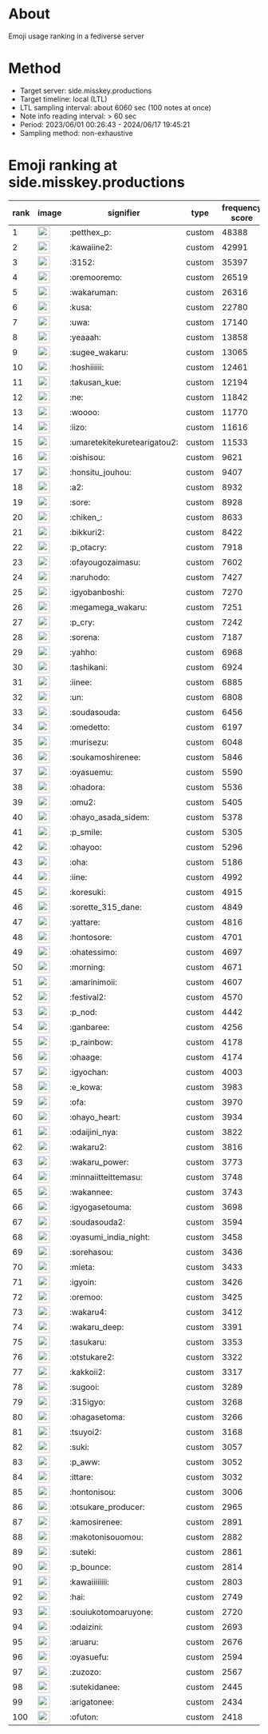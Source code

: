 # About
Emoji usage ranking in a fediverse server

# Method
- Target server: side.misskey.productions
- Target timeline: local (LTL)
- LTL sampling interval: about 6060 sec (100 notes at once)
- Note info reading interval: > 60 sec
- Period: 2023/06/01 00:26:43 - 2024/06/17 19:45:21 
- Sampling method: non-exhaustive

# Emoji ranking at side.misskey.productions

|rank|image|signifier|type|frequency score|
|----|----|----|----|----|
|1|<img height="24" src="https://side.misskey.productions/emoji/petthex_p.webp">|:petthex_p:|custom|48388|
|2|<img height="24" src="https://side.misskey.productions/emoji/kawaiine2.webp">|:kawaiine2:|custom|42991|
|3|<img height="24" src="https://side.misskey.productions/emoji/3152.webp">|:3152:|custom|35397|
|4|<img height="24" src="https://side.misskey.productions/emoji/oremooremo.webp">|:oremooremo:|custom|26519|
|5|<img height="24" src="https://side.misskey.productions/emoji/wakaruman.webp">|:wakaruman:|custom|26316|
|6|<img height="24" src="https://side.misskey.productions/emoji/kusa.webp">|:kusa:|custom|22780|
|7|<img height="24" src="https://side.misskey.productions/emoji/uwa.webp">|:uwa:|custom|17140|
|8|<img height="24" src="https://side.misskey.productions/emoji/yeaaah.webp">|:yeaaah:|custom|13858|
|9|<img height="24" src="https://side.misskey.productions/emoji/sugee_wakaru.webp">|:sugee_wakaru:|custom|13065|
|10|<img height="24" src="https://side.misskey.productions/emoji/hoshiiiiii.webp">|:hoshiiiiii:|custom|12461|
|11|<img height="24" src="https://side.misskey.productions/emoji/takusan_kue.webp">|:takusan_kue:|custom|12194|
|12|<img height="24" src="https://side.misskey.productions/emoji/ne.webp">|:ne:|custom|11842|
|13|<img height="24" src="https://side.misskey.productions/emoji/woooo.webp">|:woooo:|custom|11770|
|14|<img height="24" src="https://side.misskey.productions/emoji/iizo.webp">|:iizo:|custom|11616|
|15|<img height="24" src="https://side.misskey.productions/emoji/umaretekitekuretearigatou2.webp">|:umaretekitekuretearigatou2:|custom|11533|
|16|<img height="24" src="https://side.misskey.productions/emoji/oishisou.webp">|:oishisou:|custom|9621|
|17|<img height="24" src="https://side.misskey.productions/emoji/honsitu_jouhou.webp">|:honsitu_jouhou:|custom|9407|
|18|<img height="24" src="https://side.misskey.productions/emoji/a2.webp">|:a2:|custom|8932|
|19|<img height="24" src="https://side.misskey.productions/emoji/sore.webp">|:sore:|custom|8928|
|20|<img height="24" src="https://side.misskey.productions/emoji/chiken_.webp">|:chiken_:|custom|8633|
|21|<img height="24" src="https://side.misskey.productions/emoji/bikkuri2.webp">|:bikkuri2:|custom|8422|
|22|<img height="24" src="https://side.misskey.productions/emoji/p_otacry.webp">|:p_otacry:|custom|7918|
|23|<img height="24" src="https://side.misskey.productions/emoji/ofayougozaimasu.webp">|:ofayougozaimasu:|custom|7602|
|24|<img height="24" src="https://side.misskey.productions/emoji/naruhodo.webp">|:naruhodo:|custom|7427|
|25|<img height="24" src="https://side.misskey.productions/emoji/igyobanboshi.webp">|:igyobanboshi:|custom|7270|
|26|<img height="24" src="https://side.misskey.productions/emoji/megamega_wakaru.webp">|:megamega_wakaru:|custom|7251|
|27|<img height="24" src="https://side.misskey.productions/emoji/p_cry.webp">|:p_cry:|custom|7242|
|28|<img height="24" src="https://side.misskey.productions/emoji/sorena.webp">|:sorena:|custom|7187|
|29|<img height="24" src="https://side.misskey.productions/emoji/yahho.webp">|:yahho:|custom|6968|
|30|<img height="24" src="https://side.misskey.productions/emoji/tashikani.webp">|:tashikani:|custom|6924|
|31|<img height="24" src="https://side.misskey.productions/emoji/iinee.webp">|:iinee:|custom|6885|
|32|<img height="24" src="https://side.misskey.productions/emoji/un.webp">|:un:|custom|6808|
|33|<img height="24" src="https://side.misskey.productions/emoji/soudasouda.webp">|:soudasouda:|custom|6456|
|34|<img height="24" src="https://side.misskey.productions/emoji/omedetto.webp">|:omedetto:|custom|6197|
|35|<img height="24" src="https://side.misskey.productions/emoji/murisezu.webp">|:murisezu:|custom|6048|
|36|<img height="24" src="https://side.misskey.productions/emoji/soukamoshirenee.webp">|:soukamoshirenee:|custom|5846|
|37|<img height="24" src="https://side.misskey.productions/emoji/oyasuemu.webp">|:oyasuemu:|custom|5590|
|38|<img height="24" src="https://side.misskey.productions/emoji/ohadora.webp">|:ohadora:|custom|5536|
|39|<img height="24" src="https://side.misskey.productions/emoji/omu2.webp">|:omu2:|custom|5405|
|40|<img height="24" src="https://side.misskey.productions/emoji/ohayo_asada_sidem.webp">|:ohayo_asada_sidem:|custom|5378|
|41|<img height="24" src="https://side.misskey.productions/emoji/p_smile.webp">|:p_smile:|custom|5305|
|42|<img height="24" src="https://side.misskey.productions/emoji/ohayoo.webp">|:ohayoo:|custom|5296|
|43|<img height="24" src="https://side.misskey.productions/emoji/oha.webp">|:oha:|custom|5186|
|44|<img height="24" src="https://side.misskey.productions/emoji/iine.webp">|:iine:|custom|4992|
|45|<img height="24" src="https://side.misskey.productions/emoji/koresuki.webp">|:koresuki:|custom|4915|
|46|<img height="24" src="https://side.misskey.productions/emoji/sorette_315_dane.webp">|:sorette_315_dane:|custom|4849|
|47|<img height="24" src="https://side.misskey.productions/emoji/yattare.webp">|:yattare:|custom|4816|
|48|<img height="24" src="https://side.misskey.productions/emoji/hontosore.webp">|:hontosore:|custom|4701|
|49|<img height="24" src="https://side.misskey.productions/emoji/ohatessimo.webp">|:ohatessimo:|custom|4697|
|50|<img height="24" src="https://side.misskey.productions/emoji/morning.webp">|:morning:|custom|4671|
|51|<img height="24" src="https://side.misskey.productions/emoji/amarinimoii.webp">|:amarinimoii:|custom|4607|
|52|<img height="24" src="https://side.misskey.productions/emoji/festival2.webp">|:festival2:|custom|4570|
|53|<img height="24" src="https://side.misskey.productions/emoji/p_nod.webp">|:p_nod:|custom|4442|
|54|<img height="24" src="https://side.misskey.productions/emoji/ganbaree.webp">|:ganbaree:|custom|4256|
|55|<img height="24" src="https://side.misskey.productions/emoji/p_rainbow.webp">|:p_rainbow:|custom|4178|
|56|<img height="24" src="https://side.misskey.productions/emoji/ohaage.webp">|:ohaage:|custom|4174|
|57|<img height="24" src="https://side.misskey.productions/emoji/igyochan.webp">|:igyochan:|custom|4003|
|58|<img height="24" src="https://side.misskey.productions/emoji/e_kowa.webp">|:e_kowa:|custom|3983|
|59|<img height="24" src="https://side.misskey.productions/emoji/ofa.webp">|:ofa:|custom|3970|
|60|<img height="24" src="https://side.misskey.productions/emoji/ohayo_heart.webp">|:ohayo_heart:|custom|3934|
|61|<img height="24" src="https://side.misskey.productions/emoji/odaijini_nya.webp">|:odaijini_nya:|custom|3822|
|62|<img height="24" src="https://side.misskey.productions/emoji/wakaru2.webp">|:wakaru2:|custom|3816|
|63|<img height="24" src="https://side.misskey.productions/emoji/wakaru_power.webp">|:wakaru_power:|custom|3773|
|64|<img height="24" src="https://side.misskey.productions/emoji/minnaiitteittemasu.webp">|:minnaiitteittemasu:|custom|3748|
|65|<img height="24" src="https://side.misskey.productions/emoji/wakannee.webp">|:wakannee:|custom|3743|
|66|<img height="24" src="https://side.misskey.productions/emoji/igyogasetouma.webp">|:igyogasetouma:|custom|3698|
|67|<img height="24" src="https://side.misskey.productions/emoji/soudasouda2.webp">|:soudasouda2:|custom|3594|
|68|<img height="24" src="https://side.misskey.productions/emoji/oyasumi_india_night.webp">|:oyasumi_india_night:|custom|3458|
|69|<img height="24" src="https://side.misskey.productions/emoji/sorehasou.webp">|:sorehasou:|custom|3436|
|70|<img height="24" src="https://side.misskey.productions/emoji/mieta.webp">|:mieta:|custom|3433|
|71|<img height="24" src="https://side.misskey.productions/emoji/igyoin.webp">|:igyoin:|custom|3426|
|72|<img height="24" src="https://side.misskey.productions/emoji/oremoo.webp">|:oremoo:|custom|3425|
|73|<img height="24" src="https://side.misskey.productions/emoji/wakaru4.webp">|:wakaru4:|custom|3412|
|74|<img height="24" src="https://side.misskey.productions/emoji/wakaru_deep.webp">|:wakaru_deep:|custom|3391|
|75|<img height="24" src="https://side.misskey.productions/emoji/tasukaru.webp">|:tasukaru:|custom|3353|
|76|<img height="24" src="https://side.misskey.productions/emoji/otstukare2.webp">|:otstukare2:|custom|3322|
|77|<img height="24" src="https://side.misskey.productions/emoji/kakkoii2.webp">|:kakkoii2:|custom|3317|
|78|<img height="24" src="https://side.misskey.productions/emoji/sugooi.webp">|:sugooi:|custom|3289|
|79|<img height="24" src="https://side.misskey.productions/emoji/315igyo.webp">|:315igyo:|custom|3268|
|80|<img height="24" src="https://side.misskey.productions/emoji/ohagasetoma.webp">|:ohagasetoma:|custom|3266|
|81|<img height="24" src="https://side.misskey.productions/emoji/tsuyoi2.webp">|:tsuyoi2:|custom|3168|
|82|<img height="24" src="https://side.misskey.productions/emoji/suki.webp">|:suki:|custom|3057|
|83|<img height="24" src="https://side.misskey.productions/emoji/p_aww.webp">|:p_aww:|custom|3052|
|84|<img height="24" src="https://side.misskey.productions/emoji/ittare.webp">|:ittare:|custom|3032|
|85|<img height="24" src="https://side.misskey.productions/emoji/hontonisou.webp">|:hontonisou:|custom|3006|
|86|<img height="24" src="https://side.misskey.productions/emoji/otsukare_producer.webp">|:otsukare_producer:|custom|2965|
|87|<img height="24" src="https://side.misskey.productions/emoji/kamosirenee.webp">|:kamosirenee:|custom|2891|
|88|<img height="24" src="https://side.misskey.productions/emoji/makotonisouomou.webp">|:makotonisouomou:|custom|2882|
|89|<img height="24" src="https://side.misskey.productions/emoji/suteki.webp">|:suteki:|custom|2861|
|90|<img height="24" src="https://side.misskey.productions/emoji/p_bounce.webp">|:p_bounce:|custom|2814|
|91|<img height="24" src="https://side.misskey.productions/emoji/kawaiiiiiiii.webp">|:kawaiiiiiiii:|custom|2803|
|92|<img height="24" src="https://side.misskey.productions/emoji/hai.webp">|:hai:|custom|2749|
|93|<img height="24" src="https://side.misskey.productions/emoji/souiukotomoaruyone.webp">|:souiukotomoaruyone:|custom|2720|
|94|<img height="24" src="https://side.misskey.productions/emoji/odaizini.webp">|:odaizini:|custom|2693|
|95|<img height="24" src="https://side.misskey.productions/emoji/aruaru.webp">|:aruaru:|custom|2676|
|96|<img height="24" src="https://side.misskey.productions/emoji/oyasuefu.webp">|:oyasuefu:|custom|2594|
|97|<img height="24" src="https://side.misskey.productions/emoji/zuzozo.webp">|:zuzozo:|custom|2567|
|98|<img height="24" src="https://side.misskey.productions/emoji/sutekidanee.webp">|:sutekidanee:|custom|2445|
|99|<img height="24" src="https://side.misskey.productions/emoji/arigatonee.webp">|:arigatonee:|custom|2434|
|100|<img height="24" src="https://side.misskey.productions/emoji/ofuton.webp">|:ofuton:|custom|2418|
